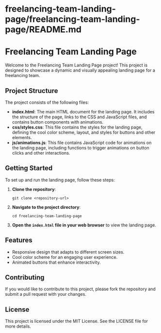 # freelancing-team-landing-page/freelancing-team-landing-page/README.md

# Freelancing Team Landing Page

Welcome to the Freelancing Team Landing Page project! This project is designed to showcase a dynamic and visually appealing landing page for a freelancing team.

## Project Structure

The project consists of the following files:

- **index.html**: The main HTML document for the landing page. It includes the structure of the page, links to the CSS and JavaScript files, and contains button components with animations.
- **css/styles.css**: This file contains the styles for the landing page, defining the cool color scheme, layout, and styles for buttons and other elements.
- **js/animations.js**: This file contains JavaScript code for animations on the landing page, including functions to trigger animations on button clicks and other interactions.

## Getting Started

To set up and run the landing page, follow these steps:

1. **Clone the repository**:
   ```
   git clone <repository-url>
   ```

2. **Navigate to the project directory**:
   ```
   cd freelancing-team-landing-page
   ```

3. **Open the `index.html` file in your web browser** to view the landing page.

## Features

- Responsive design that adapts to different screen sizes.
- Cool color scheme for an engaging user experience.
- Animated buttons that enhance interactivity.

## Contributing

If you would like to contribute to this project, please fork the repository and submit a pull request with your changes.

## License

This project is licensed under the MIT License. See the LICENSE file for more details.